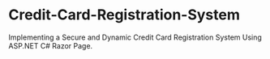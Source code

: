 # Credit-Card-Registration-System
Implementing a Secure and Dynamic Credit Card Registration System Using ASP.NET C# Razor Page.
